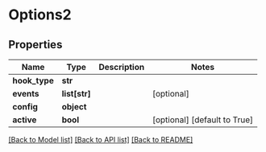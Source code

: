 # Options2

## Properties
Name | Type | Description | Notes
------------ | ------------- | ------------- | -------------
**hook_type** | **str** |  | 
**events** | **list[str]** |  | [optional] 
**config** | **object** |  | 
**active** | **bool** |  | [optional] [default to True]

[[Back to Model list]](../README.md#documentation-for-models) [[Back to API list]](../README.md#documentation-for-api-endpoints) [[Back to README]](../README.md)


